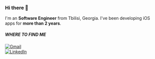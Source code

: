 ### Hi there 👋

I'm an **Software Engineer** from Tbilisi, Georgia. I've been developing iOS apps for **more than 2 years**.

##### WHERE TO FIND ME

<a href="mailto:vladislavglumov30@gmail.com" target="_blank"><img alt="Gmail" src="https://img.shields.io/badge/Gmail-%23ffffff.svg?&style=for-the-badge&logo=gmail" />
<br/>
<a href="https://www.linkedin.com/in/vladislav-glumov/" target="_blank"><img alt="LinkedIn" src="https://img.shields.io/badge/Linkedin-%23ffffff.svg?&style=for-the-badge&logo=linkedin&logoColor=rgb(10,102,194)" />
